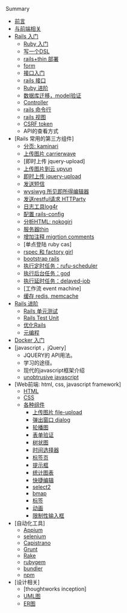  Summary

* [前言](preface.md)
* [与前端相关](authentication.md)
* [Rails 入门](part3_rails_premier.md)
  * [Ruby 入门](part3_rails_premier/ruby_premier.md)
  * [写一个DSL](part3_rails_premier/dsl.md)
  * [rails+thin 部署](part3_rails_premier/rails_thin_deploy.md)
  * [form](part3_rails_premier/form_object.md)
  * [接口入门](part3_rails_premier/rails_interface.md)
  * [rails 接口](part3_rails_premier/interface_document.md)
  * [Ruby 进阶 ](part3_rails_premier/ruby_advanced.md)
  * [数据库迁移，model验证](part3_rails_premier/rails_database.md)
  * [Controller](part3_rails_premier/rails_controller.md)
  * [rails 命令行](part3_rails_premier/rails_command_line.md)
  * [rails 视图](part3_rails_premier/rails_view.md)
  * [CSRF token](part3_rails_premier/csrf_token.md)
  * API的查看方式
* [Rails 常用的第三方组件]
  * [分页: kaminari](web_components/kaminari.md)
  * [上传图片 carrierwave](web_components/carrierwave.md)
  * [即时上传 jquery-upload]
  * [上传图片到云 upyun](web_components/upyun.md)
  * [即时上传 jquery-upload]()
  * [发送短信](web_components/sms.md)
  * [wysiwyg 所见即所得编辑器](web_components/wysiwyg_ckeditor.md)
  * [发送restful请求  HTTParty](web_components/httparty.md)
  * [日志工具log4r](web_components/log4r.md)
  * [配置 rails-config](web_components/rails_config.md)
  * [分析HTML: nokogiri](web_components/nokogiri.md)
  * [服务器thin](web_components/thin.md)
  * [增加注释 migrtion comments](web_components/migration_comments.md)
  * [单点登陆 ruby cas]
  * [rspec 和 factory girl](web_components/rspec_and_factory_girl.md)
  * [bootstrap rails](web_components/bootstrap.md)
  * [执行定时任务：rufu-scheduler](part3_rails_premier/rufus_scheduler.md)
  * [执行后台任务：god ](part3_rails_premier/rails_god.md)
  * [执行延时任务：delayed-job](part3_rails_premier/delayed_job.md)
  * [工作流 event machine]
  * [缓存 redis, memcache](web_components/redis_memcache.md)
* [Rails 进阶](part4_rails_advanced.md)
  * [Rails 单元测试](part4_rails_advanced/rails_unit_test.md)
  * [Rails Test Unit](part3_rails_premier/unit_test.md)
  * [优化Rails](part4_rails_advanced/optimzation.md)
  * [元编程](part4_rails_advanced/metaprogramming.md)
* [Docker 入门](part5_docker_premier.md)
* [javascript ，jQuery]
  * JQUERY的 API用法。
  * 学习的途径。
  * 现代的javascript框架介绍
  * [unobtrusive javascript](javascript/unobtrusive_js.md)
* [Web前端: html, css, javascript framework]
  * [HTML](web_front_end/html.md)
  * [CSS](web_front_end/css.md)
  * [各种组件](web_front_end/js_components.md)
    * [上传图片 file-upload](web_front_end/js_components/file_uploader.md)
    * [弹出窗口 dialog](web_front_end/js_components/dialog.md)
    * [轮播图](web_front_end/js_components/slider.md)
    * [表单验证](web_front_end/js_components/validation.md)
    * [树状图](web_front_end/js_components/tree.md)
    * [时间选择器](web_front_end/js_components/datepicker.md)
    * [标签页](web_front_end/js_components/tabs.md)
    * [提示框](web_front_end/js_components/tooltips.md)
    * [统计图表](web_front_end/js_components/chart.md)
    * [快捷编辑](web_front_end/js_components/inplace_edit.md)
    * [select2](web_front_end/js_components/select2.md)
    * [bmap](web_front_end/js_components/bmap.md)
    * [标签](web_front_end/js_components/tags.md)
    * [动画](web_front_end/js_components/animation.md)
    * [限制性输入框](web_front_end/js_components/maskedinput.md)
* [自动化工具]
  * [Appium](automation_tools/appium.md)
  * [selenium](automation_tools/selenium.md)
  * [Capistrano](automation_tools/capistrano.md)
  * [Grunt](automation_tools/grunt.md)
  * [Rake](automation_tools/rake.md)
  * [rubygem](automation_tools/ruby_gem.md)
  * [bundler](automation_tools/bundler.md)
  * [npm](automation_tools/npm.md)
* [设计相关]
  * [thoughtworks inception]
  * [UML图](part5_tools_and_theory/uml_diagram.md)
  * [ER图](part5_tools_and_theory/e-r_diagram.md)
